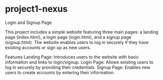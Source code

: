 # project1-nexus
Login and Signup Page

This project includes a simple website featuring three main pages: a landing page (index.html), a login page (login.html), and a signup page (signup.html). The website enables users to log in securely if they have existing accounts or sign up as new users.

Features
Landing Page: Introduces users to the website with basic information and links to login/signup.
Login Page: Allows existing users to log in securely by providing their credentials.
Signup Page: Enables new users to create accounts by entering their information.
